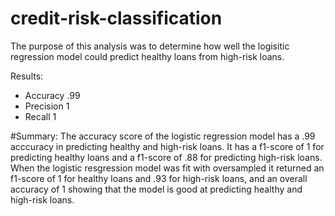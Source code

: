 # credit-risk-classification

The purpose of this analysis was to determine how well the logisitic regression model could predict healthy loans from high-risk loans. 

Results:
* Accuracy .99
* Precision 1
* Recall 1

#Summary:
The accuracy score of the logistic regression model has a .99 acccuracy in predicting healthy and high-risk loans. It has a f1-score of 1 for predicting healthy loans and a f1-score of .88 for predicting high-risk loans. When the logistic resgression model was fit with oversampled it returned an f1-score of 1 for healthy loans and .93 for high-risk loans, and an overall accuracy of 1 showing that the model is good at predicting healthy and high-risk loans.